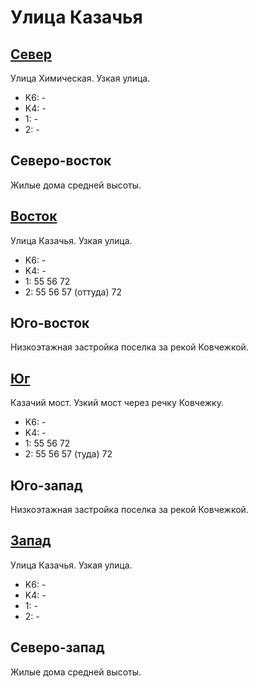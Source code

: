 # Улица Казачья

## [Север](./10410060.md)

Улица Химическая.
Узкая улица.

* K6:   -
* K4:   -
* 1:    -
* 2:    -

## Северо-восток

Жилые дома средней высоты.

## [Восток](./10420070.md)

Улица Казачья.
Узкая улица.

* K6:   -
* K4:   -
* 1:    55  56  72
* 2:    55  56  57 (оттуда) 72

## Юго-восток

Низкоэтажная застройка поселка за рекой Ковчежкой.

## [Юг](./10410080.md)

Казачий мост.
Узкий мост через речку Ковчежку.

* K6:   -
* K4:   -
* 1:    55  56  72
* 2:    55  56  57 (туда)   72

## Юго-запад

Низкоэтажная застройка поселка за рекой Ковчежкой.

## [Запад](./10400070.md)

Улица Казачья.
Узкая улица.

* K6:   -
* K4:   -
* 1:    -
* 2:    -

## Северо-запад

Жилые дома средней высоты.
